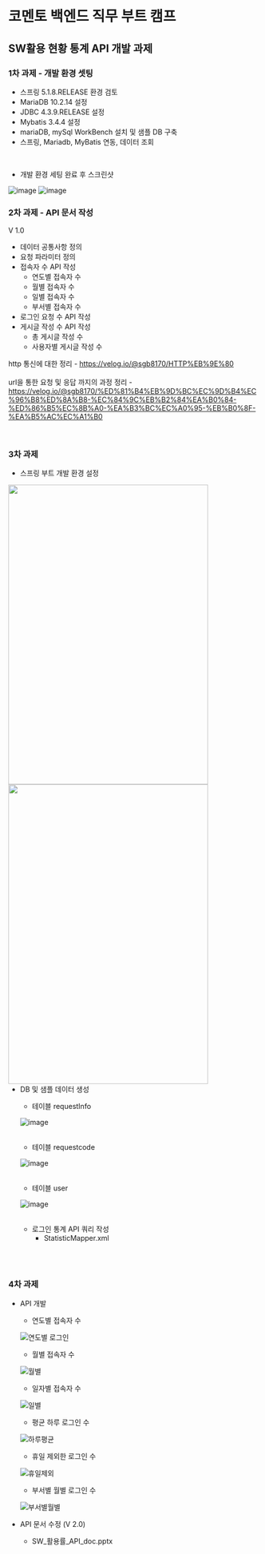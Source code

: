 # 코멘토 백엔드 직무 부트 캠프

## SW활용 현황 통계 API 개발 과제

### 1차 과제 - 개발 환경 셋팅

-  스프링 5.1.8.RELEASE 환경 검토
-  MariaDB 10.2.14 설정
-  JDBC 4.3.9.RELEASE 설정
-  Mybatis 3.4.4 설정
-  mariaDB, mySql WorkBench 설치 및 샘플 DB 구축
-  스프링, Mariadb, MyBatis 연동, 데이터 조회

</br>

-  개발 환경 세팅 완료 후 스크린샷

![image](https://user-images.githubusercontent.com/71515740/200478547-074880b4-acb1-4560-aa7a-6185013faea4.png)
![image](https://user-images.githubusercontent.com/71515740/200478911-320a5218-52ef-476c-a5e8-378c950d81b6.png)


### 2차 과제 - API 문서 작성
V 1.0

- 데이터 공통사항 정의
- 요청 파라미터 정의
- 접속자 수 API 작성
  + 연도별 접속자 수
  + 월별 접속자 수
  + 일별 접속자 수
  + 부서별 접속자 수
- 로그인 요청 수 API 작성
- 게시글 작성 수 API 작성
  + 총 게시글 작성 수
  + 사용자별 게시글 작성 수

http 통신에 대한 정리 - https://velog.io/@sgb8170/HTTP%EB%9E%80
</br> </br>
url을 통한 요청 및 응답 까지의 과정 정리 - https://velog.io/@sgb8170/%ED%81%B4%EB%9D%BC%EC%9D%B4%EC%96%B8%ED%8A%B8-%EC%84%9C%EB%B2%84%EA%B0%84-%ED%86%B5%EC%8B%A0-%EA%B3%BC%EC%A0%95-%EB%B0%8F-%EA%B5%AC%EC%A1%B0


</br>

### 3차 과제

- 스프링 부트 개발 환경 설정
<div style="float:left">
  <img src="https://user-images.githubusercontent.com/71515740/201973974-9b986c18-f85e-4273-908e-063b613e1580.png" width="400" height="600"/>

  <img src="https://user-images.githubusercontent.com/71515740/201974285-fd637810-0d71-4981-b20f-65c19bf38e41.png" width="400" height="600"/>
</div>

</br>

- DB 및 샘플 데이터 생성
  - 테이블 requestInfo
  
  ![image](https://user-images.githubusercontent.com/71515740/201975850-f7e3b588-c2be-4fdb-9098-531de400e829.png)
  
  </br>

  - 테이블 requestcode
  
  ![image](https://user-images.githubusercontent.com/71515740/201975969-7454083b-672a-4004-82e7-c0582cbd0f65.png)
  
  </br>

  - 테이블 user
  
  ![image](https://user-images.githubusercontent.com/71515740/201976038-e435747a-34d4-4600-beb0-55672dfe7da1.png)
  
  </br>
  
  - 로그인 통계 API 쿼리 작성
    - StatisticMapper.xml
    


</br></br>


### 4차 과제

- API 개발
  - 연도별 접속자 수

  ![연도별 로그인](https://user-images.githubusercontent.com/71515740/201977190-7a5126ef-ee90-493d-9713-caecea5ac42d.PNG)


  - 월별 접속자 수

  ![월별](https://user-images.githubusercontent.com/71515740/201977215-a3b6e4a5-1033-473c-8f47-742e534744e9.PNG)


  - 일자별 접속자 수

  ![일별](https://user-images.githubusercontent.com/71515740/201977241-fabedd60-d9a1-4450-83f7-3e0f1d914ad8.PNG)


  - 평균 하루 로그인 수

  ![하루평균](https://user-images.githubusercontent.com/71515740/201977258-7e5ad716-3233-4a63-984c-665a0dc3e381.PNG)


  - 휴일 제외한 로그인 수

  ![휴일제외](https://user-images.githubusercontent.com/71515740/201977280-db7bc985-3798-4f5e-acdc-c15b3617c7b3.PNG)


  - 부서별 월별 로그인 수

  ![부서별월별](https://user-images.githubusercontent.com/71515740/201977369-7997358b-1616-498e-bffc-3d51d7cedfc4.PNG)


- API 문서 수정 (V 2.0)
  - SW_활용률_API_doc.pptx




